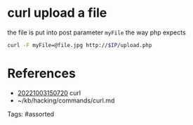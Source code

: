 # curl upload a file
the file is put into post parameter `myFile` the way php expects
```bash
curl -F myFile=@file.jpg http://$IP/upload.php
```

# References
- [20221003150720](/zet/20221003150720/README.md) curl
- ~/kb/hacking/commands/curl.md

Tags:
    #assorted
